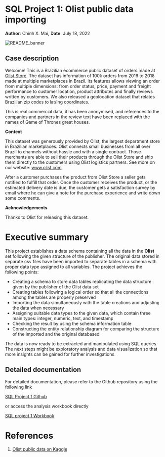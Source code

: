 # SQL Project 1: Olist public data importing
**Author**: Chinh X. Mai, **Date**: July 18, 2022

![README_banner](https://user-images.githubusercontent.com/89245616/179500856-363711c0-2b7f-465e-bd68-be96a4c59e93.png)

## Case description

Welcome! This is a Brazilian ecommerce public dataset of orders made at [Olist Store](https://olist.com/pt-br/). The dataset has information of 100k orders from 2016 to 2018 made at multiple marketplaces in Brazil. Its features allows viewing an order from multiple dimensions: from order status, price, payment and freight performance to customer location, product attributes and finally reviews written by customers. We also released a geolocation dataset that relates Brazilian zip codes to lat/lng coordinates.

This is real commercial data, it has been anonymised, and references to the companies and partners in the review text have been replaced with the names of Game of Thrones great houses.

**Context**

This dataset was generously provided by Olist, the largest department store in Brazilian marketplaces. Olist connects small businesses from all over Brazil to channels without hassle and with a single contract. Those merchants are able to sell their products through the Olist Store and ship them directly to the customers using Olist logistics partners. See more on our website: www.olist.com

After a customer purchases the product from Olist Store a seller gets notified to fulfill that order. Once the customer receives the product, or the estimated delivery date is due, the customer gets a satisfaction survey by email where he can give a note for the purchase experience and write down some comments.

**Acknowledgements**

Thanks to Olist for releasing this dataset.

# Executive summary

This project establishes a data schema containing all the data in the **Olist** set following the given structure of the publisher. The original data stored in separate csv files have been imported to separate tables in a schema with proper data type assigned to all variables. The project achieves the following points:

* Creating a schema to store data tables replicating the data structure given by the publisher of the Olist data set
* Creating tables following a logical order so that all the connections among the tables are properly preserved
* Importing the data simultaneously with the table creations and adjusting the data when necessary
* Assigning suitable data types to the given data, which contain three main types: integer, numeric, text, and timestamp
* Checking the result by using the schema information table
* Constructing the entity relationship diagram for comparing the structure of the imported and the original databased

The data is now ready to be extracted and manipulated using SQL queries. The next steps might be exploratory analysis and data visualization so that more insights can be gained for further investigations.

## Detailed documentation

For detailed documentation, please refer to the Github repository using the following link

[SQL Project 1 Github](https://github.com/ChinhMaiGit/Project-SQL-1/)

or access the analysis workbook directly

[SQL project 1 Workbook](/html/project1.html)


# References

1. [Olist public data on Kaggle](https://www.kaggle.com/datasets/olistbr/brazilian-ecommerce)
